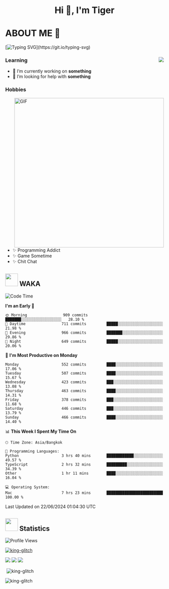 <h1 align="center">Hi 👋, I'm Tiger</h1>




# ABOUT ME 💬

[![Typing SVG](https://readme-typing-svg.herokuapp.com?color=22F771&vCenter=true&lines=A+perssionate+developer+from+nowhere.)](https://git.io/typing-svg)

<div>
 <img align="right" src="https://spotify-github-profile.vercel.app/api/view?uid=12129734423&cover_image=false&theme=default&bar_color=22d016&bar_color_cover=true" />
 <h3>Learning</h3>
 
 <ul>
  <li>🔭 I’m currently working on <b>something</b></li>
  <li>🤝 I’m looking for help with <b>something</b></li>
 </ul>
 
</div>
<div>
 <h3>Hobbies</h3>
 <img align="right" height="475px"  alt="GIF" src="https://i.pinimg.com/originals/1f/b7/db/1fb7dbee557e5ed509f7517da8a84d58.gif" />
 <ul>
  <li>✨ Programming Addict</li>
  <li>✨ Game Sometime</li>
  <li>✨ Chit Chat</li>
 </ul>
 
</div>



## <img height="40" src="https://raw.githubusercontent.com/innng/innng/master/assets/kyubey.gif"/> WAKA

<!--START_SECTION:waka-->
![Code Time](http://img.shields.io/badge/Code%20Time-1%2C968%20hrs%2045%20mins-blue)

**I'm an Early 🐤** 

```text
🌞 Morning                909 commits         ███████░░░░░░░░░░░░░░░░░░   28.10 % 
🌆 Daytime                711 commits         █████░░░░░░░░░░░░░░░░░░░░   21.98 % 
🌃 Evening                966 commits         ███████░░░░░░░░░░░░░░░░░░   29.86 % 
🌙 Night                  649 commits         █████░░░░░░░░░░░░░░░░░░░░   20.06 % 
```
📅 **I'm Most Productive on Monday** 

```text
Monday                   552 commits         ████░░░░░░░░░░░░░░░░░░░░░   17.06 % 
Tuesday                  507 commits         ████░░░░░░░░░░░░░░░░░░░░░   15.67 % 
Wednesday                423 commits         ███░░░░░░░░░░░░░░░░░░░░░░   13.08 % 
Thursday                 463 commits         ████░░░░░░░░░░░░░░░░░░░░░   14.31 % 
Friday                   378 commits         ███░░░░░░░░░░░░░░░░░░░░░░   11.68 % 
Saturday                 446 commits         ███░░░░░░░░░░░░░░░░░░░░░░   13.79 % 
Sunday                   466 commits         ████░░░░░░░░░░░░░░░░░░░░░   14.40 % 
```


📊 **This Week I Spent My Time On** 

```text
🕑︎ Time Zone: Asia/Bangkok

💬 Programming Languages: 
Python                   3 hrs 40 mins       ████████████░░░░░░░░░░░░░   49.57 % 
TypeScript               2 hrs 32 mins       █████████░░░░░░░░░░░░░░░░   34.39 % 
Other                    1 hr 11 mins        ████░░░░░░░░░░░░░░░░░░░░░   16.04 % 

💻 Operating System: 
Mac                      7 hrs 23 mins       █████████████████████████   100.00 % 
```


 Last Updated on 22/06/2024 01:04:30 UTC
<!--END_SECTION:waka-->
## <img height="40" src="https://raw.githubusercontent.com/innng/innng/master/assets/kyubey.gif"/> Statistics
![Profile Views](https://komarev.com/ghpvc/?username=king-glitch)  

<p align="left"> 
 <a href="https://github.com/ryo-ma/github-profile-trophy">
  <img src="https://github-profile-trophy.vercel.app/?username=king-glitch&theme=dracula" alt="king-glitch" />
 </a> </p>

![](https://github-profile-summary-cards.vercel.app/api/cards/profile-details?username=king-glitch&theme=dracula)
![](https://github-profile-summary-cards.vercel.app/api/cards/stats?username=king-glitch&theme=dracula) 
![](https://github-profile-summary-cards.vercel.app/api/cards/productive-time?username=king-glitch&theme=dracula)


<p>&nbsp;<img align="center" src="https://github-readme-stats.vercel.app/api?username=king-glitch&theme=dracula" alt="king-glitch" /></p>

<p><img align="center" src="https://github-readme-streak-stats.herokuapp.com/?user=king-glitch&theme=dracula" alt="king-glitch" /></p>
